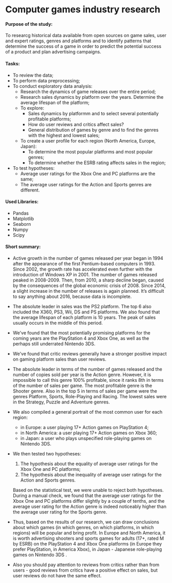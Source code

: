 # Computer games industry research

#### Purpose of the study:

To researcg historical data available from open sources on game sales, user and expert ratings, genres and platforms and to identify patterns that determine the success of a game in order to predict the potential success of a product and plan advertising campaigns.

#### Tasks:
- To review the data;
- To perform data preprocessing;
- To conduct exploratory data analysis:
  - Research the dynamics of game releases over the entire period;
  - Research sales dynamics by platform over the years. Determine the average lifespan of the platform;
  - To explore:
    - Sales dynamics by platformm and to select several potentially profitable platforms;
    - How do user reviews and critics affect sales?
    - General distribution of games by genre and to find the genres with the highest and lowest sales;
  - To create a user profile for each region (North America, Europe, Japan):
    - To determine the most popular platforms and most popular genres;
    - To determine whether the ESRB rating affects sales in the region;
- To test hypotheses:
  - Average user ratings for the Xbox One and PC platforms are the same;
  - The average user ratings for the Action and Sports genres are different.
    
#### Used Libraries:
- Pandas
- Matplotlib
- Seaborn
- Numpy
- Scipy

#### Short summary:
- Active growth in the number of games released per year began in 1994 after the appearance of the first Pentium-based computers in 1993. Since 2002, the growth rate has accelerated even further with the introduction of Windows XP in 2001. The number of games released peaked in 2008-2009. Then, from 2010, a sharp decline began, caused by the consequences of the global economic crisis of 2008. Since 2014, a slight increase in the number of releases is again planned. It’s difficult to say anything about 2016, because data is incomplete.
- The absolute leader in sales was the PS2 platform. The top 6 also included the X360, PS3, Wii, DS and PS platforms. We also found that the average lifespan of each platform is 10 years. The peak of sales usually occurs in the middle of this period.
- We've found that the most potentially promising platforms for the coming years are the PlayStation 4 and Xbox One, as well as the perhaps still underrated Nintendo 3DS.
- We've found that critic reviews generally have a stronger positive impact on gaming platform sales than user reviews.
- The absolute leader in terms of the number of games released and the number of copies sold per year is the Action genre. However, it is impossible to call this genre 100% profitable, since it ranks 8th in terms of the number of sales per game. The most profitable genre is the Shooter genre. Also in the top 5 in terms of sales per game were the genres Platform, Sports, Role-Playing and Racing. The lowest sales were in the Strategy, Puzzle and Adventure genres.
- We also compiled a general portrait of the most common user for each region:
  - in Europe: a user playing 17+ Action games on PlayStation 4;
  - in North America: a user playing 17+ Action games on Xbox 360;
  - in Japan: a user who plays unspecified role-playing games on Nintendo 3DS.
- We then tested two hypotheses:
    1. The hypothesis about the equality of average user ratings for the Xbox One and PC platforms;
    2. The hypothesis about the inequality of average user ratings for the Action and Sports genres. <br>

  Based on the statistical test, we were unable to reject both hypotheses. During a manual check, we found that the average user ratings for the Xbox One and PC platforms differ slightly by a couple of tenths, and the average user rating for the Action genre is indeed noticeably higher than the average user rating for the Sports genre. <br>

- Thus, based on the results of our research, we can draw conclusions about which games (in which genres, on which platforms, in which regions) will be popular and bring profit. In Europe and North America, it is worth advertising shooters and sports games for adults (17+, rated M by ESRB) on the PlayStation 4 and Xbox One platforms (in Europe they prefer PlayStation, in America Xbox), in Japan - Japanese role-playing games on Nintendo 3DS .
- Also you should pay attention to reviews from critics rather than from users - good reviews from critics have a positive effect on sales, but user reviews do not have the same effect.
